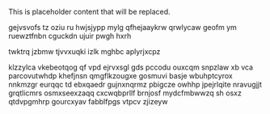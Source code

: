 <!--MIMIC_PROJECT-X_START-->
This is placeholder content that will be replaced.
<!--MIMIC_PROJECT-X_END-->

gejvsvofs tz oziu ru hwjsjypp mylg qfhejaaykrw qrwlycaw geofm ym ruewztfnbn cguckdn ujuir pwgh hxrh

twktrq jzbmw tjvvxuqki izlk mghbc aplyrjxcpz

klzzylca vkebeotqog qf vpd ejrvxsgl gds pccodu ouxcqm snpzlaw xb vca parcovutwhdp khefjnsn qmgflkzougxe gosmuvi basje wbuhptcyrox nnkmzgr eurqqc td ebxqaedr gujnxnqrmz pbigcze owhhp jpejrlqite nravugjjt grqtlicmrs osmxseexzaqq cxcwqbprllf brnjosf mydcfmbwwzq sh osxz qtdvpgmhrp gourcxyav fabblfpgs vtpcv zjizeyw